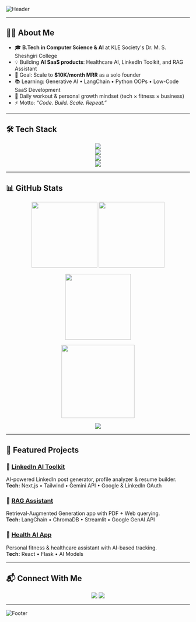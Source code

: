 <!-- 🎨 Custom Header Banner -->
![Header](https://capsule-render.vercel.app/api?type=waving&color=0:4facfe,100:00f2fe&height=200&section=header&text=Hi%20👋,%20I'm%20CHANDRAKANTH%20DU&fontSize=45&fontColor=fff&fontAlignY=35&desc=🚀%20AI%20Engineer%20in%20Making%20%7C%20SaaS%20Builder%20%7C%20CS%20%26%20AI%20Student&descAlignY=55&descAlign=50)

---

## 👨‍💻 About Me
- 🎓 **B.Tech in Computer Science & AI** at KLE Society's Dr. M. S. Sheshgiri College  
- 💡 Building **AI SaaS products**: Healthcare AI, LinkedIn Toolkit, and RAG Assistant  
- 🚀 Goal: Scale to **$10K/month MRR** as a solo founder  
- 📚 Learning: Generative AI • LangChain • Python OOPs • Low-Code SaaS Development  
- 💪 Daily workout & personal growth mindset (tech × fitness × business)  
- ⚡ Motto: *“Code. Build. Scale. Repeat.”*  

---

## 🛠️ Tech Stack
<p align="center">
  <!-- Languages -->
  <img src="https://skillicons.dev/icons?i=python,cpp,js,html,css,ts" />
  <br/>
  <!-- Frameworks -->
  <img src="https://skillicons.dev/icons?i=react,nextjs,nodejs,express,flask,fastapi,streamlit,tailwind,bootstrap" />
  <br/>
  <!-- Databases & Cloud -->
  <img src="https://skillicons.dev/icons?i=mysql,postgres,mongodb,firebase,supabase,vercel,netlify,aws" />
  <br/>
  <!-- AI / ML -->
  <img src="https://skillicons.dev/icons?i=pytorch,tensorflow" />  
</p>

---

## 📊 GitHub Stats
<p align="center">
  <img src="https://github-readme-stats.vercel.app/api?username=your-username&theme=tokyonight&show_icons=true&hide_border=true" height="180px"/>
  <img src="https://github-readme-stats.vercel.app/api/top-langs/?username=your-username&layout=compact&theme=tokyonight&hide_border=true" height="180px"/>
</p>

<p align="center">
  <img src="https://github-readme-streak-stats.herokuapp.com/?user=your-username&theme=tokyonight&hide_border=true" height="180px"/>
</p>

<p align="center">
  <img src="https://github-profile-summary-cards.vercel.app/api/cards/profile-details?username=your-username&theme=tokyonight" height="200px"/>
</p>

<p align="center">
  <img src="https://github-profile-trophy.vercel.app/?username=your-username&theme=tokyonight&no-frame=true&margin-w=10" />
</p>

---

## 🚀 Featured Projects
### 🔹 [LinkedIn AI Toolkit](https://github.com/your-username/linkedin-ai-toolkit)
AI-powered LinkedIn post generator, profile analyzer & resume builder.  
**Tech:** Next.js • Tailwind • Gemini API • Google & LinkedIn OAuth  

### 🔹 [RAG Assistant](https://github.com/your-username/rag-app)
Retrieval-Augmented Generation app with PDF + Web querying.  
**Tech:** LangChain • ChromaDB • Streamlit • Google GenAI API  

### 🔹 [Health AI App](https://github.com/your-username/health-ai)
Personal fitness & healthcare assistant with AI-based tracking.  
**Tech:** React • Flask • AI Models  

---

## 📬 Connect With Me
<p align="center">
  <a href="https://www.linkedin.com/in/chandrakanth-d-u-6291b0327"><img src="https://img.shields.io/badge/-LinkedIn-blue?style=for-the-badge&logo=linkedin" /></a>
  <a href="https://x.com/ChandrakanthDu"><img src="https://img.shields.io/badge/-X-black?style=for-the-badge&logo=x" /></a>
</p>

---

<!-- 🎨 Custom Footer Banner -->
![Footer](https://capsule-render.vercel.app/api?type=waving&color=0:00f2fe,100:4facfe&height=120&section=footer&text=Thanks%20for%20visiting!%20💙&fontSize=25&fontColor=fff)
